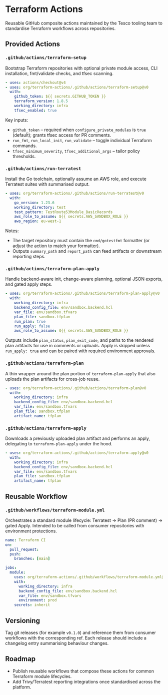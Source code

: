 # Terraform Actions

Reusable GitHub composite actions maintained by the Tesco tooling team to standardise Terraform workflows across repositories.

## Provided Actions

### `.github/actions/terraform-setup`
Bootstrap Terraform repositories with optional private module access, CLI installation, fmt/validate checks, and tfsec scanning.

```yaml
- uses: actions/checkout@v4
- uses: org/terraform-actions/.github/actions/terraform-setup@v0
  with:
    github_token: ${{ secrets.GITHUB_TOKEN }}
    terraform_version: 1.8.5
    working_directory: infra
    tfsec_enabled: true
```

Key inputs:
- `github_token` – required when `configure_private_modules` is `true` (default); grants tfsec access for PR comments.
- `run_fmt`, `run_local_init`, `run_validate` – toggle individual Terraform commands.
- `tfsec_minimum_severity`, `tfsec_additional_args` – tailor policy thresholds.

### `.github/actions/run-terratest`
Install the Go toolchain, optionally assume an AWS role, and execute Terratest suites with summarised output.

```yaml
- uses: org/terraform-actions/.github/actions/run-terratest@v0
  with:
    go_version: 1.23.6
    working_directory: test
    test_pattern: TestRoute53Module_BasicRecords
    aws_role_to_assume: ${{ secrets.AWS_SANDBOX_ROLE }}
    aws_region: eu-west-1
```

Notes:
- The target repository must contain the `cmd/gotestfmt` formatter (or adjust the action to match your formatter).
- Outputs `summary_path` and `report_path` can feed artifacts or downstream reporting steps.

### `.github/actions/terraform-plan-apply`
Handle backend-aware init, change-aware planning, optional JSON exports, and gated apply steps.

```yaml
- uses: org/terraform-actions/.github/actions/terraform-plan-apply@v0
  with:
    working_directory: infra
    backend_config_file: env/sandbox.backend.hcl
    var_file: env/sandbox.tfvars
    plan_file: sandbox.tfplan
    run_plan: true
    run_apply: false
    aws_role_to_assume: ${{ secrets.AWS_SANDBOX_ROLE }}
```

Outputs include `plan_status`, `plan_exit_code`, and paths to the rendered plan artifacts for use in comments or uploads. Apply is skipped unless `run_apply: true` and can be paired with required environment approvals.

### `.github/actions/terraform-plan`
A thin wrapper around the plan portion of `terraform-plan-apply` that also uploads the plan artifacts for cross-job reuse.

```yaml
- uses: org/terraform-actions/.github/actions/terraform-plan@v0
  with:
    working_directory: infra
    backend_config_file: env/sandbox.backend.hcl
    var_file: env/sandbox.tfvars
    plan_file: sandbox.tfplan
    artifact_name: tfplan
```

### `.github/actions/terraform-apply`
Downloads a previously uploaded plan artifact and performs an apply, delegating to `terraform-plan-apply` under the hood.

```yaml
- uses: org/terraform-actions/.github/actions/terraform-apply@v0
  with:
    working_directory: infra
    backend_config_file: env/sandbox.backend.hcl
    var_file: env/sandbox.tfvars
    plan_file: sandbox.tfplan
    artifact_name: tfplan
```

## Reusable Workflow

### `.github/workflows/terraform-module.yml`
Orchestrates a standard module lifecycle: Terratest → Plan (PR comment) → gated Apply. Intended to be called from consumer repositories with environment protections.

```yaml
name: Terraform CI
on:
  pull_request:
  push:
    branches: [main]

jobs:
  module:
    uses: org/terraform-actions/.github/workflows/terraform-module.yml@v0
    with:
      working_directory: infra
      backend_config_file: env/sandbox.backend.hcl
      var_file: env/sandbox.tfvars
      environment: prod
    secrets: inherit
```

## Versioning

Tag git releases (for example `v0.1.0`) and reference them from consumer workflows with the corresponding ref. Each release should include a changelog entry summarising behaviour changes.

## Roadmap

- Publish reusable workflows that compose these actions for common Terraform module lifecycles.
- Add Trivy/Terratest reporting integrations once standardised across the platform.
